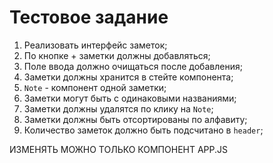 # Тестовое задание

1. Реализовать интерфейс заметок;
2. По кнопке + заметки должны добавляться;
3. Поле ввода должно очищаться после добавления;
4. Заметки должны хранится в стейте компонента;
5. `Note` - компонент одной заметки;
6. Заметки могут быть с одинаковыми названиями;
7. Заметки должны удалятся по клику на `Note`;
8. Заметки должны быть отсортированы по алфавиту;
9. Количество заметок должно быть подсчитано в `header`; 

ИЗМЕНЯТЬ МОЖНО ТОЛЬКО КОМПОНЕНТ APP.JS